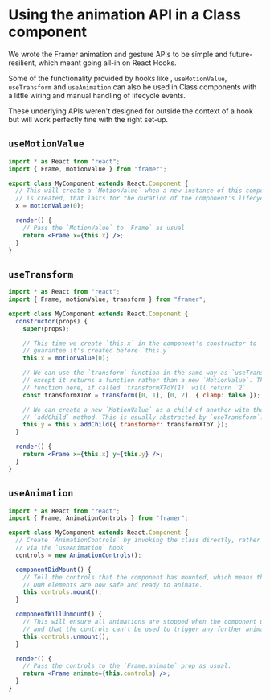 # Using the animation API in a Class component

We wrote the Framer animation and gesture APIs to be simple and future-resilient, which meant going all-in on React Hooks.

Some of the functionality provided by hooks like , `useMotionValue`, `useTransform` and `useAnimation` can also be used in Class components with a little wiring and manual handling of lifecycle events.

These underlying APIs weren't designed for outside the context of a hook but will work perfectly fine with the right set-up.

## `useMotionValue`

```jsx
import * as React from "react";
import { Frame, motionValue } from "framer";

export class MyComponent extends React.Component {
  // This will create a `MotionValue` when a new instance of this component
  // is created, that lasts for the duration of the component's lifecycle.
  x = motionValue(0);

  render() {
    // Pass the `MotionValue` to `Frame` as usual.
    return <Frame x={this.x} />;
  }
}
```

## `useTransform`

```jsx
import * as React from "react";
import { Frame, motionValue, transform } from "framer";

export class MyComponent extends React.Component {
  constructor(props) {
    super(props);

    // This time we create `this.x` in the component's constructor to
    // guarantee it's created before `this.y`
    this.x = motionValue(0);

    // We can use the `transform` function in the same way as `useTransform`,
    // except it returns a function rather than a new `MotionValue`. This
    // function here, if called `transformXToY(1)` will return `2`.
    const transformXToY = transform([0, 1], [0, 2], { clamp: false });

    // We can create a new `MotionValue` as a child of another with the
    // `addChild` method. This is usually abstracted by `useTransform`.
    this.y = this.x.addChild({ transformer: transformXToY });
  }

  render() {
    return <Frame x={this.x} y={this.y} />;
  }
}
```

## `useAnimation`

```jsx
import * as React from "react";
import { Frame, AnimationControls } from "framer";

export class MyComponent extends React.Component {
  // Create `AnimationControls` by invoking the class directly, rather than
  // via the `useAnimation` hook
  controls = new AnimationControls();

  componentDidMount() {
    // Tell the controls that the component has mounted, which means that the
    // DOM elements are now safe and ready to animate.
    this.controls.mount();
  }

  componentWillUnmount() {
    // This will ensure all animations are stopped when the component unmounts,
    // and that the controls can't be used to trigger any further animations.
    this.controls.unmount();
  }

  render() {
    // Pass the controls to the `Frame.animate` prop as usual.
    return <Frame animate={this.controls} />;
  }
}
```
